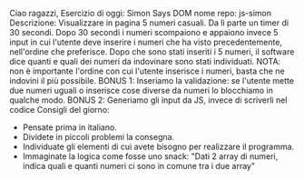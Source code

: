 Ciao ragazzi,
Esercizio di oggi: Simon Says DOM
nome repo: js-simon
Descrizione:
Visualizzare in pagina 5 numeri casuali. Da lì parte un timer di 30 secondi.
Dopo 30 secondi i numeri scompaiono e appaiono invece 5 input in cui l'utente deve inserire i numeri che ha visto precedentemente, nell'ordine che preferisce.
Dopo che sono stati inseriti i 5 numeri, il software dice quanti e quali dei numeri da indovinare sono stati individuati.
NOTA: non è importante l'ordine con cui l'utente inserisce i numeri, basta che ne indovini il più possibile.
BONUS 1:
Inseriamo la validazione: se l'utente mette due numeri uguali o inserisce cose diverse da numeri lo blocchiamo in qualche modo.
BONUS 2:
Generiamo gli input da JS, invece di scriverli nel codice
Consigli del giorno:
* Pensate prima in italiano.
* Dividete in piccoli problemi la consegna.
* Individuate gli elementi di cui avete bisogno per realizzare il programma.
* Immaginate la logica come fosse uno snack: "Dati 2 array di numeri, indica quali e quanti numeri ci sono in comune tra i due array"